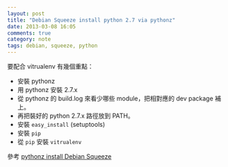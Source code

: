 ```yaml
---
layout: post
title: "Debian Squeeze install python 2.7 via pythonz"
date: 2013-03-08 16:05
comments: true
category: note
tags: debian, squeeze, python
---
```


要配合 vitrualenv 有幾個重點：

 * 安裝 pythonz
 * 用 pythonz 安裝 2.7.x
 * 從 pythonz 的 build.log 來看少哪些 module，把相對應的 dev package 補上。
 * 再把裝好的 python 2.7.x 路徑放到 PATH。
 * 安裝 `easy_install` (setuptools)
 * 安裝 `pip`
 * 從 `pip` 安裝 `vitrualenv`

參考 [pythonz install Debian Squeeze][1]

[1]: http://note.harajuku-tech.org/pythonz-install-debian-squeeze

